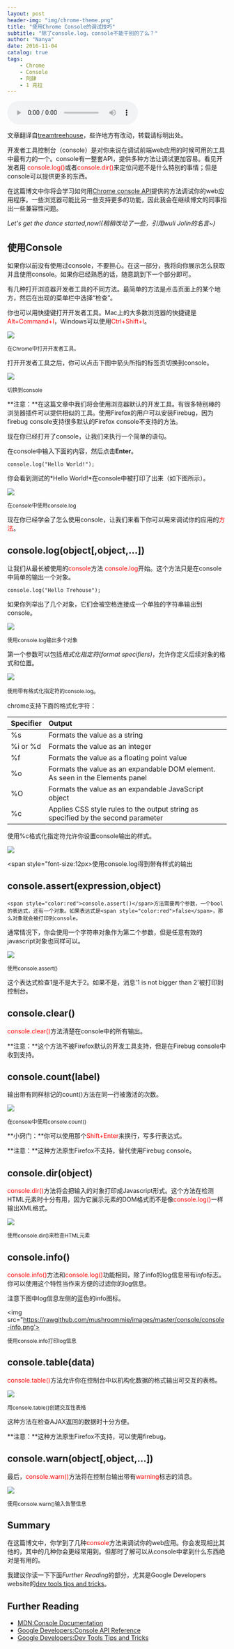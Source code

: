```yaml
---
layout: post
header-img: "img/chrome-theme.png"
title: "使用Chrome Console的调试技巧"
subtitle: "除了console.log，console不能干别的了么？"
author: "Nanya"
date: 2016-11-04
catalog: true
tags:
    - Chrome
    - Console
    - 阿肆
    - 1 克拉
---
```


<audio src="https://rawgithub.com/mushroommie/loved-songs/master/Tanya-1-Carat.mp3" autoplay="true" controls ></audio>

文章翻译自[treamtreehouse](http://blog.teamtreehouse.com/mastering-developer-tools-console)，些许地方有改动，转载请标明出处。

开发者工具控制台（console）是对你来说在调试前端web应用的时候可用的工具中最有力的一个。console有一整套API，提供多种方法让调试更加容易。看见开发者用
<span style="color:red">console.log()</span>或者<span style="color:red">console.dir()</span>来定位问题不是什么特别的事情；但是console可以提供更多的东西。

在这篇博文中你将会学习如何用[Chrome console API](https://developers.google.com/web/tools/chrome-devtools/console/console-reference)提供的方法调试你的web应用程序。一些浏览器可能比另一些支持更多的功能，因此我会在继续博文的同事指出一些兼容性问题。

*Let's get the dance started,now!(稍稍改动了一些，引用wuli Jolin的名言~)*

## 使用Console

如果你以前没有使用过console，不要担心。在这一部分，我将向你展示怎么获取并且使用console。如果你已经熟悉的话，随意跳到下一个部分即可。

有几种打开浏览器开发者工具的不同方法。最简单的方法是点击页面上的某个地方，然后在出现的菜单栏中选择“检查”。

你也可以用快捷键打开开发者工具。Mac上的大多数浏览器的快捷键是<span style=
"color:red">Alt+Command+I</span>，Windows可以使用<span style="color:red">Ctrl+Shift+I</span>。

<img src="https://rawgithub.com/mushroommie/images/master/console/open-console.png">

<span style="font-size:12px">在Chrome中打开开发者工具。</span>

打开开发者工具之后，你可以点击下图中箭头所指的标签页切换到console。

<img src="https://rawgithub.com/mushroommie/images/master/console/change-to-console.png">

<span style="font-size:12px">切换到console</span>

**注意：**在这篇文章中我们将会使用浏览器默认的开发工具。有很多特别棒的浏览器插件可以提供相似的工具。使用Firefox的用户可以安装Firebug，因为firebug console支持很多默认的Firefox console不支持的方法。

现在你已经打开了console，让我们来执行一个简单的语句。

在console中输入下面的内容，然后点击**Enter**。

	console.log("Hello World!");

你会看到测试的*Hello World!*在console中被打印了出来（如下图所示）。

<img src="https://rawgithub.com/mushroommie/images/master/console/hello-world.png">

<span style="font-size:12px">在console中使用console.log</span>

现在你已经学会了怎么使用console，让我们来看下你可以用来调试你的应用的<span style="color:red">方法</span>。

## console.log(object[,object,...])

让我们从最长被使用的<span style="color:red">console</span>方法
<span style="color:red">console.log</span>开始。这个方法只是在console中简单的输出一个对象。

	console.log("Hello Trehouse");

如果你列举出了几个对象，它们会被空格连接成一个单独的字符串输出到console。

<img src="https://rawgithub.com/mushroommie/images/master/console/console-log.png">

<span style="font-size:12px">使用console.log输出多个对象</span>

第一个参数可以包括*格式化指定符(format specifiers)*，允许你定义后续对象的格式和位置。

<img src="https://rawgithub.com/mushroommie/images/master/console/console-log-1.png">

<span style="font-size:12px">使用带有格式化指定符的console.log</span>。


chrome支持下面的格式化字符：

<table>
<thead>
<tr>
<th>Specifier</th>
<th align="left">Output</th>
</tr>
</thead>
<tbody>
<tr>
<td>%s</td>
<td align="left">Formats the value as a string</td>
</tr>
<tr>
<td>%i or %d</td>
<td align="left">Formats the value as an integer</td>
</tr>
<tr>
<td>%f</td>
<td align="left">Formats the value as a floating point value</td>
</tr>
<tr>
<td>%o</td>
<td align="left">Formats the value as an expandable DOM element. As seen in the Elements panel</td>
</tr>
<tr>
<td>%O</td>
<td align="left">Formats the value as an expandable JavaScript object</td>
</tr>
<tr>
<td>%c</td>
<td align="left">Applies CSS style rules to the output string as specified by the second parameter</td>
</tr>
</tbody>
</table>

使用%c格式化指定符允许你设置console输出的样式。

<img src="https://rawgithub.com/mushroommie/images/master/console/console-log-2.png">

<span style="font-size:12px>使用console.log得到带有样式的输出</span>

## console.assert(expression,object)

    <span style="color:red">console.assert()</span>方法需要两个参数，一个bool的表达式，还有一个对象。如果表达式是<span style="color:red">false</span>，那么对象就会被打印到console。

通常情况下，你会使用一个字符串对象作为第二个参数，但是任意有效的javascript对象也同样可以。

<img src="https://rawgithub.com/mushroommie/images/master/console/console-assert.png">

<span style="font-size:12px">使用console.assert()</span>

这个表达式检查1是不是大于2。如果不是，消息'1 is not bigger than 2'被打印到控制台。

## console.clear()

<span style="color:red">console.clear()</span>方法清楚在console中的所有输出。

**注意：**这个方法不被Firefox默认的开发工具支持，但是在Firebug console中收到支持。

## console.count(label)

输出带有同样标记的count()方法在同一行被激活的次数。

<img src="https://rawgithub.com/mushroommie/images/master/console/console-count.png">

<span style="font-size:12px">在console中使用console.count()</span>

**小窍门：**你可以使用那个<span style="color:red">Shift+Enter</span>来换行，写多行表达式。

**注意：**这种方法原生Firefox不支持，替代使用Firebug console。

## console.dir(object)

<span style="color:red">console.dir()</span>方法将会把输入的对象打印成Javascript形式。这个方法在检测HTML元素时十分有用，因为它展示元素的DOM格式而不是像<span style="color:red">console.log()</span>一样输出XML格式。

<img src="https://rawgithub.com/mushroommie/images/master/console/console-dir.png">

<span style="font-size:12px">使用console.dir()来检查HTML元素</span>

## console.info()

<span style="color:red">console.info()</span>方法和<span style="color:red">console.log()</span>功能相同，除了info的log信息带有*info*标志。你可以使用这个特性当作来方便的过滤你的log信息。

注意下图中log信息左侧的蓝色的info图标。

<img src="https://rawgithub.com/mushroommie/images/master/console/console-info.png'>

<span style="font-size:12px">使用console.info打印log信息</span>

## console.table(data)

<span style="color:red">console.table()</span>方法允许你在控制台中以机构化数据的格式输出可交互的表格。

<img src="https://rawgithub.com/mushroommie/images/master/console/console-table.png">

<span style="font-size:12px">用console.table()创建交互性表格</span>

这种方法在检查AJAX返回的数据时十分方便。

**注意：**这种方法原生Firefox不支持，可以使用firebug。

## console.warn(object[,object,...])

最后，<span style="color:red">console.warn()</span>方法将在控制台输出带有<span style="color:red">warning</span>标志的消息。

<img src="https://rawgithub.com/mushroommie/images/master/console/console-warning.png">

<span style="font-size:12px">使用console.warn()输入告警信息</span>

## Summary

在这篇博文中，你学到了几种<span style="color:red">console</span>方法来调试你的web应用。你会发现相比其他的，其中的几种你会更经常用到。但那时了解可以从console中拿到什么东西绝对是有用的。

我建议你读一下下面*Further Reading*的部分，尤其是Google Developers website的[dev tools tips and tricks](https://developers.google.com/chrome-developer-tools/docs/tips-and-tricks)。

## Further Reading

- [MDN:Console Documentation](https://developer.mozilla.org/en-US/docs/Web/API/console)
- [Google Developers:Console API Reference](https://developers.google.com/chrome-developer-tools/docs/console-api)
- [Google Developers:Dev Tools Tips and Tricks](https://developers.google.com/chrome-developer-tools/docs/tips-and-tricks)










































